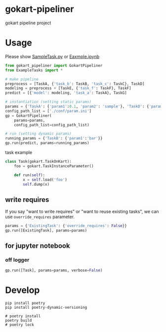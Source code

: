 # gokart-pipeliner
gokart pipeline project


# Usage

Please show [SampleTask.py](https://github.com/vaaaaanquish/gokart-pipeliner/blob/main/examples/SampleTasks.py) or [Eaxmple.ipynb](https://github.com/vaaaaanquish/gokart-pipeliner/blob/main/examples/Example.ipynb)

```python
from gokart_pipeliner import GokartPipeliner
from ExampleTasks import *

# make pipeline
preprocess = [TaskA, {'task_b': TaskB, 'task_c': TaskC}, TaskD]
modeling = preprocess + [TaskE, {'task_f': TaskF}, TaskF]
predict = [{'model': modeling, 'task_a': TaskA}, TaskG]

# instantiation (setting static params)
params = {'TaskA': {'param1':0.1, 'param2': 'sample'}, 'TaskD': {'param1': 'foo'}}
config_path_list = ['./conf/param.ini']
gp = GokartPipeliner(
    params=params,
    config_path_list=config_path_list)

# run (setting dynamic params)
running_params = {'TaskB': {'param1':'bar'}}
gp.run(predict, params=running_params)
```

task example
```python
class Task(gokart.TaskOnKart):
    foo = gokart.TaskInstanceParameter()

    def run(self):
        x = self.load('foo')
        self.dump(x)
```

## write requires

If you say "want to write requires" or "want to reuse existing tasks", we can use `override_requires` parameter.
```python
params = {'ExistingTask': {'override_requires': False}}
gp.run([ExistingTask], params=params)
```

## for jupyter notebook

### off logger
```python
gp.run([Task], params=params, verbose=False)
```

# Develop

```
pip install poetry
pip install poetry-dynamic-versioning

# poetry install
poetry build
# poetry lock
```
